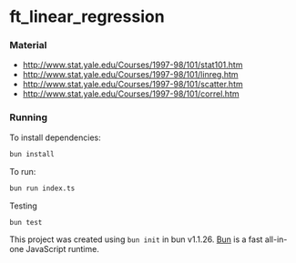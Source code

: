 # ft_linear_regression

### Material

- http://www.stat.yale.edu/Courses/1997-98/101/stat101.htm
- http://www.stat.yale.edu/Courses/1997-98/101/linreg.htm
- http://www.stat.yale.edu/Courses/1997-98/101/scatter.htm
- http://www.stat.yale.edu/Courses/1997-98/101/correl.htm


### Running

To install dependencies:

```bash
bun install
```

To run:

```bash
bun run index.ts
```

Testing

```bash
bun test
```


This project was created using `bun init` in bun v1.1.26. [Bun](https://bun.sh) is a fast all-in-one JavaScript runtime.

